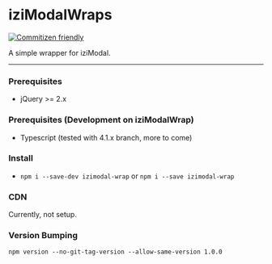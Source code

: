 # iziModalWraps

[![Commitizen friendly](https://img.shields.io/badge/commitizen-friendly-brightgreen.svg)](http://commitizen.github.io/cz-cli/)

A simple wrapper for iziModal.

---

### Prerequisites

- jQuery >= 2.x

### Prerequisites (Development on iziModalWrap)

- Typescript (tested with 4.1.x branch, more to come)

### Install

- `npm i --save-dev izimodal-wrap` or `npm i --save izimodal-wrap`

### CDN

Currently, not setup.

### Version Bumping

`npm version --no-git-tag-version --allow-same-version 1.0.0`
